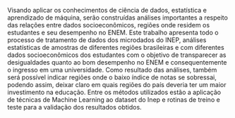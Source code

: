Visando aplicar os conhecimentos de ciência de dados, estatística e aprendizado de máquina, serão construídas análises importantes a respeito das relações entre dados socioeconômicos, regiões onde residem os estudantes e seu desempenho no ENEM. Este trabalho apresenta todo o processo de tratamento de dados dos microdados do INEP, análises estatísticas de amostras de diferentes regiões brasileiras e com diferentes dados socioeconômicos dos estudantes com o objetivo de transparecer as desigualdades quanto ao bom desempenho no ENEM e consequentemente o ingresso em uma universidade. Como resultado das análises, também será possível indicar regiões onde o baixo índice de notas se sobressai, podendo assim, deixar claro em quais regiões do país deveria ter um maior investimento na educação. Entre os métodos utilizados estão a aplicação de técnicas de Machine Learning ao dataset do Inep e rotinas de treino e teste para a validação dos resultados obtidos.

